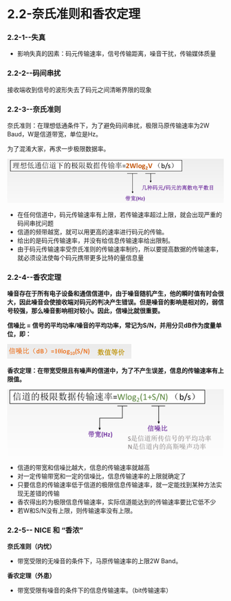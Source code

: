 # 2.2-奈氏准则和香农定理

### 2.2-1--失真

* 影响失真的因素：码元传输速率，信号传输距离，噪音干扰，传输媒体质量

### 2.2-2--码间串扰

接收端收到信号的波形失去了码元之间清晰界限的现象

### 2.2-3--奈氏准则

奈氏准则：在理想低通条件下，为了避免码间串扰，极限马原传输速率为2W Baud，W是信道带宽，单位是Hz。

为了混淆大家，再求一步极限数据率。

![](../../.gitbook/assets/image%20%28108%29.png)



* 在任何信道中，码元传输速率有上限，若传输速率超过上限，就会出现严重的码间串扰问题
* 信道的频带越宽，就可以用更高的速率进行码元的传输。
* 给出的是码元传输速率，并没有给信息传输速率给出限制。
* 由于码元传输速率受奈氏准则的传输速率制约，所以要提高数据的传输速率，就必须设法使每个码元携带更多比特的量信息量

### **2.2-4--香农定理**

**噪音存在于所有电子设备和通信信道中，由于噪音随机产生，他的瞬时值有时会很大，因此噪音会使接收端对码元的判决产生错误。但是噪音的影响是相对的，弱信号较强，那么噪音影响相对较小。因此，信噪比就很重要。**

**信噪比 = 信号的平均功率/噪音的平均功率，常记为S/N，并用分贝dB作为度量单位，即：**

![](../../.gitbook/assets/image%20%28209%29.png)

**香农定理：在带宽受限且有噪声的信道中，为了不产生误差，信息的传输速率有上限值。**

![](../../.gitbook/assets/image%20%2862%29.png)



* 信道的带宽和信噪比越大，信息的传输速率就越高
* 对一定传输带宽和一定的信噪比，信息传输速率的上限就确定了
* 只要信息的传输速率低于信道的极限信息传输速率，就一定能找到某种方法实现无差错的传输
* 香农得出的为极限信息传输速率，实际信道能达到的传输速率要比它低不少
* 若W和S/N没有上限，则传输速率没有上限。

### 2.2-5-- NICE 和 “香浓”

 **奈氏准则（内忧）** 

* 带宽受限的无噪音的条件下，马原传输速率的上限2W Band。

 **香农定理（外患）** 

* 带宽受限有噪音的条件下的信息传输速率。（bit传输速率）



